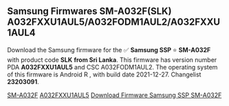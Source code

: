 <h2>Samsung Firmwares SM-A032F(SLK) A032FXXU1AUL5/A032FODM1AUL2/A032FXXU1AUL4</h2>
Download the Samsung firmware for the ✅ <strong>Samsung SSP </strong> ⭐ <strong>SM-A032F</strong> with product code <strong>SLK</strong> <strong> from Sri Lanka</strong>. This firmware has version number PDA <strong>A032FXXU1AUL5</strong> and CSC A032FODM1AUL2. The operating system of this firmware is Android R , with build date 2021-12-27. Changelist <strong>23203091</strong>.

[SM-A032F](https://samfirm.shop/samsung/model/SM-A032F)
[A032FXXU1AUL5](https://samfirm.shop/samsung/pda/A032FXXU1AUL5)
[Download Firmware Samsung SSP SM-A032F](https://samfirm.shop/samsung/firmware/485419)

